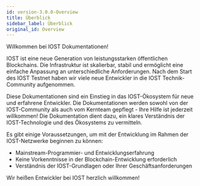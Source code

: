 ```yaml
---
id: version-3.0.0-Overview
title: Überblick
sidebar_label: Überblick
original_id: Overview
---
```


Willkommen bei IOST Dokumentationen!

IOST ist eine neue Generation von leistungsstarken öffentlichen Blockchains. Die Infrastruktur ist skalierbar, stabil und ermöglicht eine einfache Anpassung an unterschiedliche Anforderungen. Nach dem Start des IOST Testnet haben wir viele neue Entwickler in die IOST Technik-Community aufgenommen.

Diese Dokumentationen sind ein Einstieg in das IOST-Ökosystem für neue und erfahrene Entwickler. Die Dokumentationen werden sowohl von der IOST-Community als auch vom Kernteam gepflegt - Ihre Hilfe ist jederzeit willkommen! Die Dokumentation dient dazu, ein klares Verständnis der IOST-Technologie und des Ökosystems zu vermitteln.

Es gibt einige Voraussetzungen, um mit der Entwicklung im Rahmen der IOST-Netzwerke beginnen zu können:

* Mainstream-Programmier- und Entwicklungserfahrung
* Keine Vorkenntnisse in der Blockchain-Entwicklung erforderlich
* Verständnis der IOST-Grundlagen oder Ihrer Geschäftsanforderungen

Wir heißen Entwickler bei IOST herzlich willkommen!
